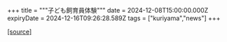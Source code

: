 +++
title = """子ども飼育員体験"""
date = 2024-12-08T15:00:00.000Z
expiryDate = 2024-12-16T09:26:28.589Z
tags = ["kuriyama","news"]
+++


[[source]](https://www.town.kuriyama.hokkaido.jp/site/shizen/29691.html)
